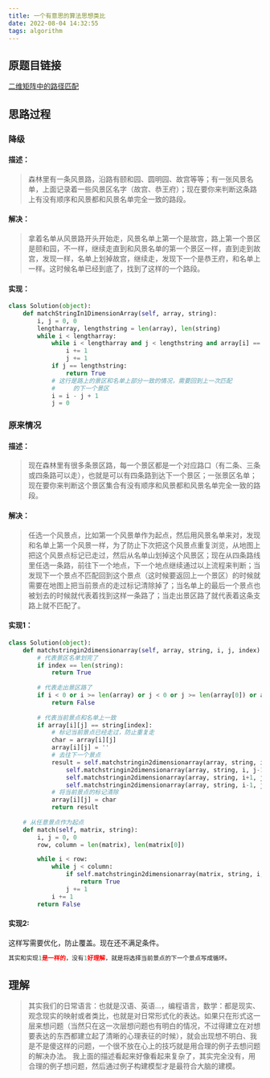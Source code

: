```yaml
---
title: 一个有意思的算法思想类比
date: 2022-08-04 14:32:55
tags: algorithm
---
```



## 原题目链接

[二维矩阵中的路径匹配](https://leetcode.cn/problems/ju-zhen-zhong-de-lu-jing-lcof/)



## 思路过程

### 降级

#### 描述：

> 森林里有一条风景路，沿路有颐和园、圆明园、故宫等等；有一张风景名单，上面记录着一些风景区名字（故宫、恭王府）；现在要你来判断这条路上有没有顺序和风景都和风景名单完全一致的路段。

#### 解决：

> 拿着名单从风景路开头开始走，风景名单上第一个是故宫，路上第一个景区是颐和园，不一样，继续走直到和风景名单的第一个景区一样，直到走到故宫，发现一样，名单上划掉故宫，继续走，发现下一个是恭王府，和名单上一样。这时候名单已经到底了，找到了这样的一个路段。

#### 实现：

```python
class Solution(object):
    def matchStringIn1DimensionArray(self, array, string):
        i, j = 0, 0
        lengtharray, lengthstring = len(array), len(string)
        while i < lengtharray:
            while i < lengtharray and j < lengthstring and array[i] == string[j]:
                i += 1
                j += 1
            if j == lengthstring:
                return True
            # 这行是路上的景区和名单上部分一致的情况，需要回到上一次匹配
            #     的下一个景区
            i = i - j + 1
            j = 0
```

### 原来情况

#### 描述：

> 现在森林里有很多条景区路，每一个景区都是一个对应路口（有二条、三条或四条路可以走），也就是可以有四条路到达下一个景区；一张景区名单；现在要你来判断这个景区集合有没有顺序和风景都和风景名单完全一致的路段。

#### 解决：

> 任选一个风景点，比如第一个风景单作为起点，然后用风景名单来对，发现和名单上第一个风景一样，为了防止下次把这个风景点重复浏览，从地图上把这个风景点标记已走过，然后从名单山划掉这个风景区；现在从四条路线里任选一条路，前往下一个地点，下一个地点继续通过以上流程来判断；当发现下一个景点不匹配回到这个景点（这时候要返回上一个景区）的时候就需要在地图上把当前景点的走过标记清除掉了；当名单上的最后一个景点也被划去的时候就代表着找到这样一条路了；当走出景区路了就代表着这条支路上就不匹配了。

#### 实现1：

```python
class Solution(object):
    def matchstringin2dimensionarray(self, array, string, i, j, index):
      	# 代表景区名单划完了
        if index == len(string):
            return True
          
		# 代表走出景区路了
        if i < 0 or i >= len(array) or j < 0 or j >= len(array[0]) or array[i][j] != string[index]:
            return False
				
        # 代表当前景点和名单上一致
        if array[i][j] == string[index]:
          	# 标记当前景点已经走过，防止重复走
            char = array[i][j]
            array[i][j] = ''
            # 去往下一个景点
            result = self.matchstringin2dimensionarray(array, string, i, j+1, index+1) or \
                self.matchstringin2dimensionarray(array, string, i, j-1, index+1) or \
                self.matchstringin2dimensionarray(array, string, i+1, j, index+1) or \
                self.matchstringin2dimensionarray(array, string, i-1, j, index+1)
            # 将当前景点的标记清除
            array[i][j] = char
            return result
          
    # 从任意景点作为起点
    def match(self, matrix, string):
        i, j = 0, 0
        row, column = len(matrix), len(matrix[0])

        while i < row:
            while j < column:
                if self.matchstringin2dimensionarray(matrix, string, i, j, 0):
                    return True
                j += 1
            i += 1
        return False
```

#### 实现2:

这样写需要优化，防止覆盖。现在还不满足条件。

```python
其实和实现1是一样的，没有1好理解，就是将选择当前景点的下一个景点写成循环。
```

## 理解

> 其实我们的日常语言：也就是汉语、英语…，编程语言，数学：都是现实、观念现实的映射或者类比，也就是对日常形式化的表达。如果只在形式这一层来想问题（当然只在这一次层想问题也有明白的情况，不过得建立在对想要表达的东西都建立起了清晰的心理表征的时候），就会出现想不明白、我是不是傻这样的问题，一个很不放在心上的技巧就是用合理的例子去想问题的解决办法。
> 我上面的描述看起来好像看起来复杂了，其实完全没有，用合理的例子想问题，然后通过例子构建模型才是最符合大脑的建模。

